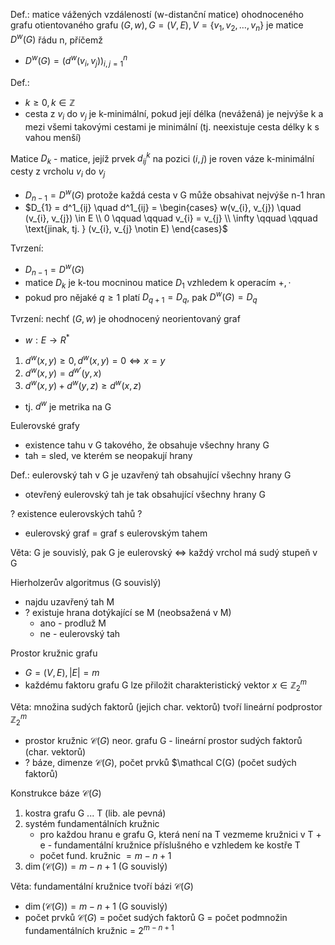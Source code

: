 Def.: matice vážených vzdáleností (w-distanční matice) ohodnoceného grafu otientovaného grafu $(G, w), G = (V, E), V = \{ v_{1}, v_{2}, \dots, v_{n} \}$ je matice $D^w(G)$ řádu n, příčemž
- $D^w(G) = (d^w(v_{i},v_{j}))^n_{i,j=1}$

Def.: 
- $k \geq 0, k \in \mathbb{Z}$
- cesta z $v_{i}$ do $v_{j}$ je k-minimální, pokud její délka (nevážená) je nejvýše k a mezi všemi takovými cestami je minimální (tj. neexistuje cesta délky k s vahou menší)

Matice $D_{k}$ - matice, jejíž prvek $d^k_{ij}$ na pozici $(i,j)$ je roven váze k-minimální cesty z vrcholu $v_{i}$ do $v_{j}$
- $D_{n-1} = D^w(G)$ protože každá cesta v G může obsahivat nejvýše n-1 hran
- $D_{1} = d^1_{ij} \quad d^1_{ij} = \begin{cases} w(v_{i}, v_{j}) \quad (v_{i}, v_{j}) \in E \\ 0 \qquad \qquad v_{i} = v_{j} \\ \infty \qquad \qquad \text{jinak, tj. } (v_{i}, v_{j} \notin E) \end{cases}$

Tvrzení:
- $D_{n-1} = D^w(G)$
- matice $D_{k}$ je k-tou mocninou matice $D_{1}$ vzhledem k operacím $+, \cdot$
- pokud pro nějaké $q \geq 1$ platí $D_{q+1} = D_{q}$, pak $D^w(G) = D_{q}$

Tvrzení: nechť $(G, w)$ je ohodnocený neorientovaný graf
- $w: E \to R^*$
1) $d^w(x,y) \geq 0, d^w(x,y) = 0 \iff x = y$
2) $d^w(x, y) = d^{w'}(y, x)$
3) $d^w(x, y) + d^w(y, z) \geq d^w(x, z)$
- tj. $d^w$ je metrika na G

Eulerovské grafy
- existence tahu v G takového, že obsahuje všechny hrany G
- tah = sled, ve kterém se neopakují hrany

Def.: eulerovský tah v G je uzavřený tah obsahující všechny hrany G
- otevřený eulerovský tah je tak obsahující všechny hrany G

? existence eulerovských tahů ?
- eulerovský graf = graf s eulerovským tahem

Věta: G je souvislý, pak G je eulerovský $\iff$ každý vrchol má sudý stupeň v G

Hierholzerův algoritmus (G souvislý)
- najdu uzavřený tah M
- ? existuje hrana dotýkající se M (neobsažená v M)
	- ano - prodluž M
	- ne - eulerovský tah

Prostor kružnic grafu
- $G = (V, E), \vert E\vert = m$
- každému faktoru grafu G lze přiložit charakteristický vektor $x \in \mathbb{Z}^m_{2}$

Věta: množina sudých faktorů (jejich char. vektorů) tvoří lineární podprostor $\mathbb{Z}^m_{2}$
- prostor kružnic $\mathcal C(G)$ neor. grafu G - lineární prostor sudých faktorů (char. vektorů)
- ? báze, dimenze $\mathcal C(G)$, počet prvků $\mathcal C(G) (počet sudých faktorů)

Konstrukce báze $\mathcal C(G)$
1) kostra grafu G ... T (lib. ale pevná)
2) systém fundamentálních kružnic
	- pro každou hranu  e grafu G, která není na T vezmeme kružnici v T + e - fundamentální kružnice příslušného e vzhledem ke kostře T
	- počet fund. kružnic $= m-n+1$
3) $\dim(\mathcal C(G)) = m-n+1$ (G souvislý)

Věta: fundamentální kružnice tvoří bázi $\mathcal C(G)$
- $\dim(\mathcal C(G)) = m-n+1$ (G souvislý)
- počet prvků $\mathcal C(G)$ = počet sudých faktorů G = počet podmnožin fundamentálních kružnic = $2^{m-n+1}$